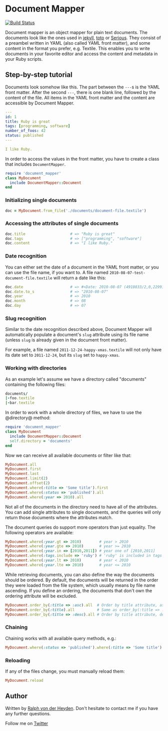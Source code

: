 # Document Mapper

[![Build Status](https://secure.travis-ci.org/ralph/document_mapper.png)](http://travis-ci.org/ralph/document_mapper)

Document mapper is an object mapper for plain text documents. The documents look like the ones used in [jekyll](http://github.com/mojombo/jekyll), [toto](http://github.com/cloudhead/toto) or [Serious](http://github.com/colszowka/serious). They consist of a preambel written in YAML (also called YAML front matter), and some content in the format you prefer, e.g. Textile. This enables you to write documents in your favorite editor and access the content and metadata in your Ruby scripts.


## Step-by-step tutorial

Documents look somehow like this. The part between the ```---```s is the YAML front matter. After the second ```---```, there is one blank line, followed by the content of the file. All items in the YAML front matter and the content are accessible by Document Mapper.

```yaml
---
id: 1
title: Ruby is great
tags: [programming, software]
number_of_foos: 42
status: published
---

I like Ruby.
```


In order to access the values in the front matter, you have to create a class that includes ```DocumentMapper```.

```ruby
require 'document_mapper'
class MyDocument
  include DocumentMapper::Document
end
```

### Initializing single documents

```ruby
doc = MyDocument.from_file('./documents/document-file.textile')
```


### Accessing the attributes of single documents

```ruby
doc.title                    # => "Ruby is great"
doc.tags                     # => ["programming", "software"]
doc.content                  # => "I like Ruby."
```


### Date recognition

You can either set the date of a document in the YAML front matter, or you can use the file name, if you want to. A file named ```2010-08-07-test-document-file.textile``` will return a date like this:

```ruby
doc.date                     # => #<Date: 2010-08-07 (4910833/2,0,2299161)>
doc.date.to_s                # => "2010-08-07"
doc.year                     # => 2010
doc.month                    # => 08
doc.day                      # => 07
```

### Slug recognition

Similar to the date recognition described above, Document Mapper will automatically populate a document's `slug` attribute using its file name (unless `slug` is already given in the document front matter).

For example, a file named `2011-12-24-happy-xmas.textile` will not only have its date set to `2011-12-24`, but its `slug` set to `happy-xmas`.

### Working with directories

As an example let's assume we have a directory called "documents" containing the following files:

```ruby
documents/
|-foo.textile
|-bar.textile
```


In order to work with a whole directory of files, we have to use the @directory@ method:

```ruby
require 'document_mapper'
class MyDocument
  include DocumentMapper::Document
  self.directory = 'documents'
end
```

Now we can receive all available documents or filter like that:

```ruby
MyDocument.all
MyDocument.first
MyDocument.last
MyDocument.limit(2)
MyDocument.offset(2)
MyDocument.where(:title => 'Some title').first
MyDocument.where(:status => 'published').all
MyDocument.where(:year => 2010).all
```

Not all of the documents in the directory need to have all of the attributes. You can add single attributes to single documents, and the queries will only return those documents where the attributes match.

The document queries do support more operators than just equality. The following operators are available:

```ruby
MyDocument.where(:year.gt => 2010)        # year > 2010
MyDocument.where(:year.gte => 2010)       # year >= 2010
MyDocument.where(:year.in => [2010,2011]) # year one of [2010,2011]
MyDocument.where(:tags.include => 'ruby') # 'ruby' is included in tags = ['ruby', 'rails', ...]
MyDocument.where(:year.lt => 2010)        # year < 2010
MyDocument.where(:year.lte => 2010)       # year <= 2010
```

While retrieving documents, you can also define the way the documents should be ordered. By default, the documents will be returned in the order they were loaded from the file system, which usually means by file name ascending. If you define an ordering, the documents that don't own the ordering attribute will be excluded.

```ruby
MyDocument.order_by(:title => :asc).all  # Order by title attribute, ascending
MyDocument.order_by(:title).all          # Same as order_by(:title => :asc)
MyDocument.order_by(:title => :desc).all # Order by title attribute, descending
```


### Chaining

Chaining works with all available query methods, e.g.:

```ruby
MyDocument.where(:status => 'published').where(:title => 'Some title').limit(2).all
```


### Reloading

If any of the files change, you must manually reload them:

```ruby
MyDocument.reload
```


## Author

Written by [Ralph von der Heyden](http://www.rvdh.de). Don't hesitate to contact me if you have any further questions.

Follow me on [Twitter](http://twitter.com/ralph)
